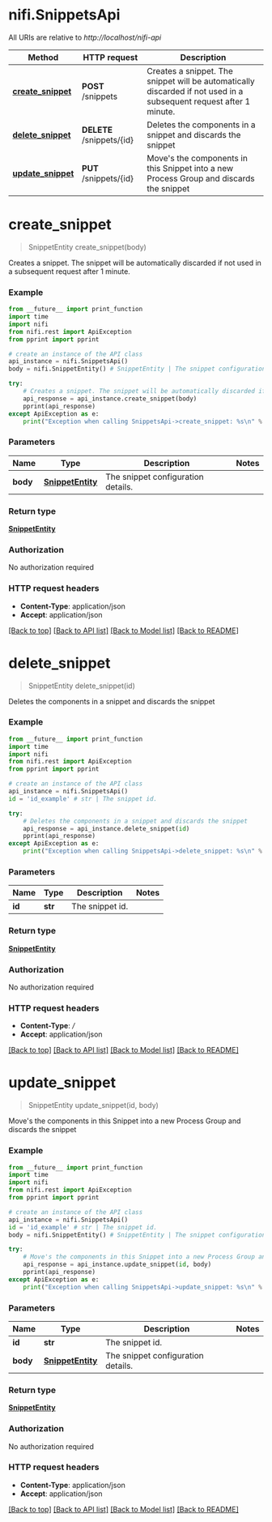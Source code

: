 # nifi.SnippetsApi

All URIs are relative to *http://localhost/nifi-api*

Method | HTTP request | Description
------------- | ------------- | -------------
[**create_snippet**](SnippetsApi.md#create_snippet) | **POST** /snippets | Creates a snippet. The snippet will be automatically discarded if not used in a subsequent request after 1 minute.
[**delete_snippet**](SnippetsApi.md#delete_snippet) | **DELETE** /snippets/{id} | Deletes the components in a snippet and discards the snippet
[**update_snippet**](SnippetsApi.md#update_snippet) | **PUT** /snippets/{id} | Move&#39;s the components in this Snippet into a new Process Group and discards the snippet


# **create_snippet**
> SnippetEntity create_snippet(body)

Creates a snippet. The snippet will be automatically discarded if not used in a subsequent request after 1 minute.



### Example 
```python
from __future__ import print_function
import time
import nifi
from nifi.rest import ApiException
from pprint import pprint

# create an instance of the API class
api_instance = nifi.SnippetsApi()
body = nifi.SnippetEntity() # SnippetEntity | The snippet configuration details.

try: 
    # Creates a snippet. The snippet will be automatically discarded if not used in a subsequent request after 1 minute.
    api_response = api_instance.create_snippet(body)
    pprint(api_response)
except ApiException as e:
    print("Exception when calling SnippetsApi->create_snippet: %s\n" % e)
```

### Parameters

Name | Type | Description  | Notes
------------- | ------------- | ------------- | -------------
 **body** | [**SnippetEntity**](SnippetEntity.md)| The snippet configuration details. | 

### Return type

[**SnippetEntity**](SnippetEntity.md)

### Authorization

No authorization required

### HTTP request headers

 - **Content-Type**: application/json
 - **Accept**: application/json

[[Back to top]](#) [[Back to API list]](../README.md#documentation-for-api-endpoints) [[Back to Model list]](../README.md#documentation-for-models) [[Back to README]](../README.md)

# **delete_snippet**
> SnippetEntity delete_snippet(id)

Deletes the components in a snippet and discards the snippet



### Example 
```python
from __future__ import print_function
import time
import nifi
from nifi.rest import ApiException
from pprint import pprint

# create an instance of the API class
api_instance = nifi.SnippetsApi()
id = 'id_example' # str | The snippet id.

try: 
    # Deletes the components in a snippet and discards the snippet
    api_response = api_instance.delete_snippet(id)
    pprint(api_response)
except ApiException as e:
    print("Exception when calling SnippetsApi->delete_snippet: %s\n" % e)
```

### Parameters

Name | Type | Description  | Notes
------------- | ------------- | ------------- | -------------
 **id** | **str**| The snippet id. | 

### Return type

[**SnippetEntity**](SnippetEntity.md)

### Authorization

No authorization required

### HTTP request headers

 - **Content-Type**: */*
 - **Accept**: application/json

[[Back to top]](#) [[Back to API list]](../README.md#documentation-for-api-endpoints) [[Back to Model list]](../README.md#documentation-for-models) [[Back to README]](../README.md)

# **update_snippet**
> SnippetEntity update_snippet(id, body)

Move's the components in this Snippet into a new Process Group and discards the snippet



### Example 
```python
from __future__ import print_function
import time
import nifi
from nifi.rest import ApiException
from pprint import pprint

# create an instance of the API class
api_instance = nifi.SnippetsApi()
id = 'id_example' # str | The snippet id.
body = nifi.SnippetEntity() # SnippetEntity | The snippet configuration details.

try: 
    # Move's the components in this Snippet into a new Process Group and discards the snippet
    api_response = api_instance.update_snippet(id, body)
    pprint(api_response)
except ApiException as e:
    print("Exception when calling SnippetsApi->update_snippet: %s\n" % e)
```

### Parameters

Name | Type | Description  | Notes
------------- | ------------- | ------------- | -------------
 **id** | **str**| The snippet id. | 
 **body** | [**SnippetEntity**](SnippetEntity.md)| The snippet configuration details. | 

### Return type

[**SnippetEntity**](SnippetEntity.md)

### Authorization

No authorization required

### HTTP request headers

 - **Content-Type**: application/json
 - **Accept**: application/json

[[Back to top]](#) [[Back to API list]](../README.md#documentation-for-api-endpoints) [[Back to Model list]](../README.md#documentation-for-models) [[Back to README]](../README.md)

